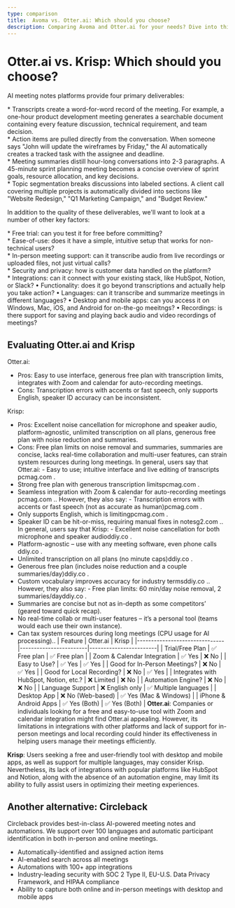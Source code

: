 ```yaml
---
type: comparison
title:  Avoma vs. Otter.ai: Which should you choose?
description: Comparing Avoma and Otter.ai for your needs? Dive into this article to evaluate both tools and discover an alternative, Circleback.
---
```


# Otter.ai vs. Krisp: Which should you choose?
AI meeting notes platforms provide four primary deliverables:  
  
* Transcripts create a word-for-word record of the meeting. For example, a one-hour product development meeting generates a searchable document containing every feature discussion, technical requirement, and team decision.  
* Action items are pulled directly from the conversation. When someone says "John will update the wireframes by Friday," the AI automatically creates a tracked task with the assignee and deadline.  
* Meeting summaries distill hour-long conversations into 2-3 paragraphs. A 45-minute sprint planning meeting becomes a concise overview of sprint goals, resource allocation, and key decisions.  
* Topic segmentation breaks discussions into labeled sections. A client call covering multiple projects is automatically divided into sections like "Website Redesign," "Q1 Marketing Campaign," and "Budget Review."  
  
In addition to the quality of these deliverables, we'll want to look at a number of other key factors:  
  
* Free trial: can you test it for free before committing?  
* Ease-of-use: does it have a simple, intuitive setup that works for non-technical users?  
* In-person meeting support: can it transcribe audio from live recordings or uploaded files, not just virtual calls?  
* Security and privacy: how is customer data handled on the platform?  
* Integrations: can it connect with your existing stack, like HubSpot, Notion, or Slack?
• Functionality: does it go beyond transcriptions and actually help you take action?
• Languages: can it transcribe and summarize meetings in different languages?
• Desktop and mobile apps: can you access it on Windows, Mac, iOS, and Android for on-the-go meeitngs?
• Recordings: is there support for saving and playing back audio and video recordings of meetings?
## Evaluating Otter.ai and Krisp
Otter.ai:
- Pros: Easy to use interface, generous free plan with transcription limits, integrates with Zoom and calendar for auto-recording meetings.
- Cons: Transcription errors with accents or fast speech, only supports English, speaker ID accuracy can be inconsistent.

Krisp:
- Pros: Excellent noise cancellation for microphone and speaker audio, platform-agnostic, unlimited transcription on all plans, generous free plan with noise reduction and summaries.
- Cons: Free plan limits on noise removal and summaries, summaries are concise, lacks real-time collaboration and multi-user features, can strain system resources during long meetings.
In general, users say that Otter.ai: - Easy to use; intuitive interface and live editing of transcripts​pcmag.com
.
- Strong free plan with generous transcription limits​pcmag.com
.
- Seamless integration with Zoom & calendar for auto-recording meetings​pcmag.com
.. However, they also say: - Transcription errors with accents or fast speech (not as accurate as human)​pcmag.com
.
- Only supports English, which is limiting​pcmag.com
.
- Speaker ID can be hit-or-miss, requiring manual fixes in notes​g2.com
..
In general, users say that Krisp: - Excellent noise cancellation for both microphone and speaker audio​ddiy.co
.
- Platform-agnostic – use with any meeting software, even phone calls​ddiy.co
.
- Unlimited transcription on all plans (no minute caps)​ddiy.co
.
- Generous free plan (includes noise reduction and a couple summaries/day)​ddiy.co
.
- Custom vocabulary improves accuracy for industry terms​ddiy.co
.. However, they also say: - Free plan limits: 60 min/day noise removal, 2 summaries/day​ddiy.co
.
- Summaries are concise but not as in-depth as some competitors’ (geared toward quick recap).
- No real-time collab or multi-user features – it’s a personal tool (teams would each use their own instance).
- Can tax system resources during long meetings (CPU usage for AI processing)..
| Feature                        | Otter.ai               | Krisp                  |
|-------------------------------|------------------------|------------------------|
| Trial/Free Plan                | ✅ Free plan            | ✅ Free plan            |
| Zoom & Calendar Integration    | ✅ Yes                  | ❌ No                   |
| Easy to Use?                   | ✅ Yes                  | ✅ Yes                  |
| Good for In-Person Meetings?   | ❌ No                   | ✅ Yes                  |
| Good for Local Recording?      | ❌ No                   | ✅ Yes                  |
| Integrates with HubSpot, Notion, etc.? | ❌ Limited       | ❌ No                   |
| Automation Engine?             | ❌ No                   | ❌ No                   |
| Language Support               | ❌ English only         | ✅ Multiple languages  |
| Desktop App                    | ❌ No (Web-based)       | ✅ Yes (Mac & Windows)  |
| iPhone & Android Apps          | ✅ Yes (Both)           | ✅ Yes (Both)           |
**Otter.ai**: Companies or individuals looking for a free and easy-to-use tool with Zoom and calendar integration might find Otter.ai appealing. However, its limitations in integrations with other platforms and lack of support for in-person meetings and local recording could hinder its effectiveness in helping users manage their meetings efficiently.

**Krisp**: Users seeking a free and user-friendly tool with desktop and mobile apps, as well as support for multiple languages, may consider Krisp. Nevertheless, its lack of integrations with popular platforms like HubSpot and Notion, along with the absence of an automation engine, may limit its ability to fully assist users in optimizing their meeting experiences.
## Another alternative: Circleback
Circleback provides best-in-class AI-powered meeting notes and automations. We support over 100 languages and automatic participant identification in both in-person and online meetings.  
  
* Automatically-identified and assigned action items  
* AI-enabled search across all meetings  
* Automations with 100+ app integrations  
* Industry-leading security with SOC 2 Type II, EU-U.S. Data Privacy Framework, and HIPAA compliance  
* Ability to capture both online and in-person meetings with desktop and mobile apps  